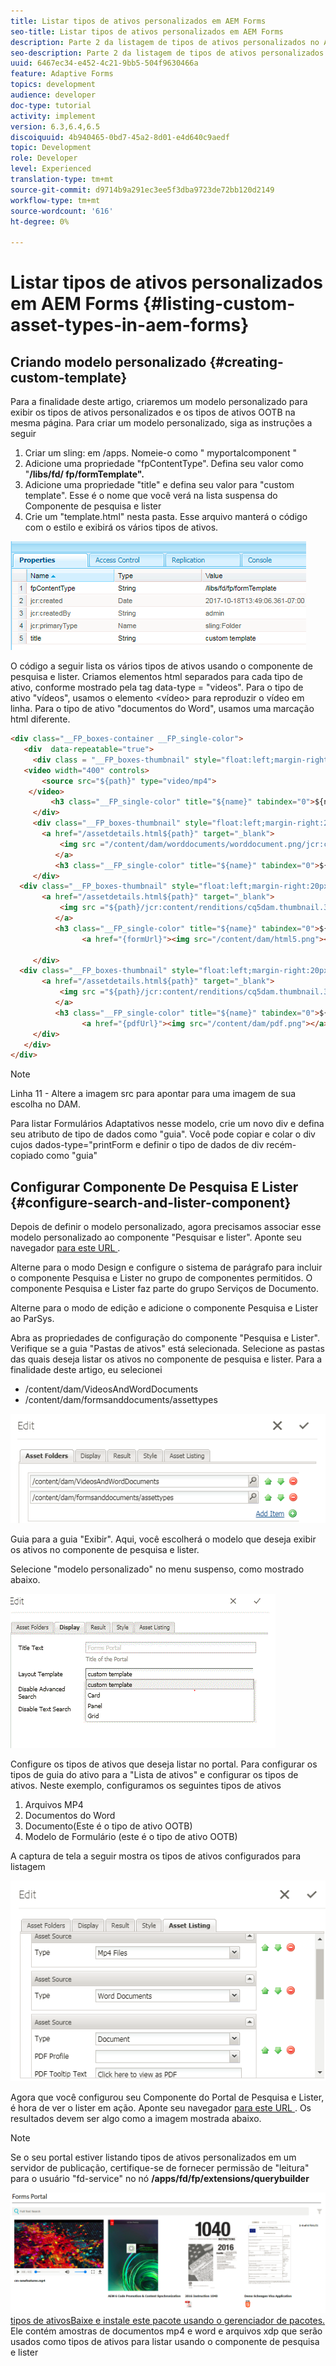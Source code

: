 ```yaml
---
title: Listar tipos de ativos personalizados em AEM Forms
seo-title: Listar tipos de ativos personalizados em AEM Forms
description: Parte 2 da listagem de tipos de ativos personalizados no AEM Forms
seo-description: Parte 2 da listagem de tipos de ativos personalizados no AEM Forms
uuid: 6467ec34-e452-4c21-9bb5-504f9630466a
feature: Adaptive Forms
topics: development
audience: developer
doc-type: tutorial
activity: implement
version: 6.3,6.4,6.5
discoiquuid: 4b940465-0bd7-45a2-8d01-e4d640c9aedf
topic: Development
role: Developer
level: Experienced
translation-type: tm+mt
source-git-commit: d9714b9a291ec3ee5f3dba9723de72bb120d2149
workflow-type: tm+mt
source-wordcount: '616'
ht-degree: 0%

---
```



# Listar tipos de ativos personalizados em AEM Forms {#listing-custom-asset-types-in-aem-forms}

## Criando modelo personalizado {#creating-custom-template}


Para a finalidade deste artigo, criaremos um modelo personalizado para exibir os tipos de ativos personalizados e os tipos de ativos OOTB na mesma página. Para criar um modelo personalizado, siga as instruções a seguir

1. Criar um sling: em /apps. Nomeie-o como &quot; myportalcomponent &quot;
1. Adicione uma propriedade &quot;fpContentType&quot;. Defina seu valor como &quot;**/libs/fd/ fp/formTemplate&quot;.**
1. Adicione uma propriedade &quot;title&quot; e defina seu valor para &quot;custom template&quot;. Esse é o nome que você verá na lista suspensa do Componente de pesquisa e lister
1. Crie um &quot;template.html&quot; nesta pasta. Esse arquivo manterá o código com o estilo e exibirá os vários tipos de ativos.

![appsfolder](assets/appsfolder_.png)

O código a seguir lista os vários tipos de ativos usando o componente de pesquisa e lister. Criamos elementos html separados para cada tipo de ativo, conforme mostrado pela tag data-type = &quot;videos&quot;. Para o tipo de ativo &quot;vídeos&quot;, usamos o elemento &lt;vídeo> para reproduzir o vídeo em linha. Para o tipo de ativo &quot;documentos do Word&quot;, usamos uma marcação html diferente.

```html
<div class="__FP_boxes-container __FP_single-color">
   <div  data-repeatable="true">
     <div class = "__FP_boxes-thumbnail" style="float:left;margin-right:20px;" data-type = "videos">
   <video width="400" controls>
       <source src="${path}" type="video/mp4">
    </video>
         <h3 class="__FP_single-color" title="${name}" tabindex="0">${name}</h3>
     </div>
     <div class="__FP_boxes-thumbnail" style="float:left;margin-right:20px;" data-type = "worddocuments">
       <a href="/assetdetails.html${path}" target="_blank">
           <img src ="/content/dam/worddocuments/worddocument.png/jcr:content/renditions/cq5dam.thumbnail.319.319.png"/>
          </a>
          <h3 class="__FP_single-color" title="${name}" tabindex="0">${name}</h3>
     </div>
  <div class="__FP_boxes-thumbnail" style="float:left;margin-right:20px;" data-type = "xfaForm">
       <a href="/assetdetails.html${path}" target="_blank">
           <img src ="${path}/jcr:content/renditions/cq5dam.thumbnail.319.319.png"/>
          </a>
          <h3 class="__FP_single-color" title="${name}" tabindex="0">${name}</h3>
                <a href="{formUrl}"><img src="/content/dam/html5.png"></a><p>

     </div>
  <div class="__FP_boxes-thumbnail" style="float:left;margin-right:20px;" data-type = "printForm">
       <a href="/assetdetails.html${path}" target="_blank">
           <img src ="${path}/jcr:content/renditions/cq5dam.thumbnail.319.319.png"/>
          </a>
          <h3 class="__FP_single-color" title="${name}" tabindex="0">${name}</h3>
                <a href="{pdfUrl}"><img src="/content/dam/pdf.png"></a><p>
     </div>
   </div>
</div>
```

>[!NOTE]
>
>Linha 11 - Altere a imagem src para apontar para uma imagem de sua escolha no DAM.
>
>Para listar Formulários Adaptativos nesse modelo, crie um novo div e defina seu atributo de tipo de dados como &quot;guia&quot;. Você pode copiar e colar o div cujos dados-type=&quot;printForm e definir o tipo de dados de div recém-copiado como &quot;guia&quot;

## Configurar Componente De Pesquisa E Lister {#configure-search-and-lister-component}

Depois de definir o modelo personalizado, agora precisamos associar esse modelo personalizado ao componente &quot;Pesquisar e lister&quot;. Aponte seu navegador [para este URL ](http://localhost:4502/editor.html/content/AemForms/CustomPortal.html).

Alterne para o modo Design e configure o sistema de parágrafo para incluir o componente Pesquisa e Lister no grupo de componentes permitidos. O componente Pesquisa e Lister faz parte do grupo Serviços de Documento.

Alterne para o modo de edição e adicione o componente Pesquisa e Lister ao ParSys.

Abra as propriedades de configuração do componente &quot;Pesquisa e Lister&quot;. Verifique se a guia &quot;Pastas de ativos&quot; está selecionada. Selecione as pastas das quais deseja listar os ativos no componente de pesquisa e lister. Para a finalidade deste artigo, eu selecionei

* /content/dam/VideosAndWordDocuments
* /content/dam/formsanddocuments/assettypes

![assetfolder](assets/selectingassetfolders.png)

Guia para a guia &quot;Exibir&quot;. Aqui, você escolherá o modelo que deseja exibir os ativos no componente de pesquisa e lister.

Selecione &quot;modelo personalizado&quot; no menu suspenso, como mostrado abaixo.

![searchandlister](assets/searchandlistercomponent.gif)

Configure os tipos de ativos que deseja listar no portal. Para configurar os tipos de guia do ativo para a &quot;Lista de ativos&quot; e configurar os tipos de ativos. Neste exemplo, configuramos os seguintes tipos de ativos

1. Arquivos MP4
1. Documentos do Word
1. Documento(Este é o tipo de ativo OOTB)
1. Modelo de Formulário (este é o tipo de ativo OOTB)

A captura de tela a seguir mostra os tipos de ativos configurados para listagem

![tipos de ativos](assets/assettypes.png)

Agora que você configurou seu Componente do Portal de Pesquisa e Lister, é hora de ver o lister em ação. Aponte seu navegador [para este URL ](http://localhost:4502/content/AemForms/CustomPortal.html?wcmmode=disabled). Os resultados devem ser algo como a imagem mostrada abaixo.

>[!NOTE]
>
>Se o seu portal estiver listando tipos de ativos personalizados em um servidor de publicação, certifique-se de fornecer permissão de &quot;leitura&quot; para o usuário &quot;fd-service&quot; no nó **/apps/fd/fp/extensions/querybuilder**

![](assets/assettypeslistings.png)
[tipos de ativosBaixe e instale este pacote usando o gerenciador de pacotes.](assets/customassettypekt1.zip) Ele contém amostras de documentos mp4 e word e arquivos xdp que serão usados como tipos de ativos para listar usando o componente de pesquisa e lister
